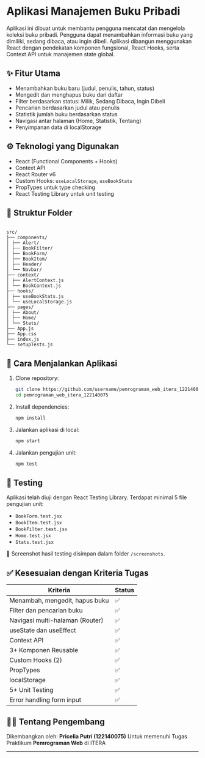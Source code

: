 # Aplikasi Manajemen Buku Pribadi

Aplikasi ini dibuat untuk membantu pengguna mencatat dan mengelola koleksi buku pribadi. Pengguna dapat menambahkan informasi buku yang dimiliki, sedang dibaca, atau ingin dibeli. Aplikasi dibangun menggunakan React dengan pendekatan komponen fungsional, React Hooks, serta Context API untuk manajemen state global.

## ✨ Fitur Utama

- Menambahkan buku baru (judul, penulis, tahun, status)
- Mengedit dan menghapus buku dari daftar
- Filter berdasarkan status: Milik, Sedang Dibaca, Ingin Dibeli
- Pencarian berdasarkan judul atau penulis
- Statistik jumlah buku berdasarkan status
- Navigasi antar halaman (Home, Statistik, Tentang)
- Penyimpanan data di localStorage

## ⚙️ Teknologi yang Digunakan

- React (Functional Components + Hooks)
- Context API
- React Router v6
- Custom Hooks: `useLocalStorage`, `useBookStats`
- PropTypes untuk type checking
- React Testing Library untuk unit testing

## 🧩 Struktur Folder

```

src/
├── components/
│ ├── Alert/
│ ├── BookFilter/
│ ├── BookForm/
│ ├── BookItem/
│ ├── Header/
│ └── Navbar/
├── context/
│ ├── AlertContext.js
│ └── BookContext.js
├── hooks/
│ ├── useBookStats.js
│ └── useLocalStorage.js
├── pages/
│ ├── About/
│ ├── Home/
│ └── Stats/
├── App.js
├── App.css
├── index.js
└── setupTests.js

```

## 🚀 Cara Menjalankan Aplikasi

1. Clone repository:
   ```bash
   git clone https://github.com/username/pemrograman_web_itera_122140075.git
   cd pemrograman_web_itera_122140075
   ```

2. Install dependencies:

   ```bash
   npm install
   ```

3. Jalankan aplikasi di local:

   ```bash
   npm start
   ```

4. Jalankan pengujian unit:
   ```bash
   npm test
   ```

## 🧪 Testing

Aplikasi telah diuji dengan React Testing Library. Terdapat minimal 5 file pengujian unit:

- `BookForm.test.jsx`
- `BookItem.test.jsx`
- `BookFilter.test.jsx`
- `Home.test.jsx`
- `Stats.test.jsx`

📸 Screenshot hasil testing disimpan dalam folder `/screenshots`.

## ✅ Kesesuaian dengan Kriteria Tugas

| Kriteria                        | Status |
| ------------------------------- | ------ |
| Menambah, mengedit, hapus buku  | ✅     |
| Filter dan pencarian buku       | ✅     |
| Navigasi multi-halaman (Router) | ✅     |
| useState dan useEffect          | ✅     |
| Context API                     | ✅     |
| 3+ Komponen Reusable            | ✅     |
| Custom Hooks (2)                | ✅     |
| PropTypes                       | ✅     |
| localStorage                    | ✅     |
| 5+ Unit Testing                 | ✅     |
| Error handling form input       | ✅     |

## 👩‍💻 Tentang Pengembang

Dikembangkan oleh: **Pricelia Putri (122140075)**
Untuk memenuhi Tugas Praktikum **Pemrograman Web** di ITERA

---
